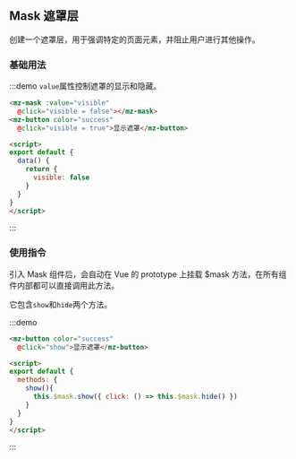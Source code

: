 ## Mask 遮罩层

创建一个遮罩层，用于强调特定的页面元素，并阻止用户进行其他操作。

### 基础用法
:::demo `value`属性控制遮罩的显示和隐藏。
```html
<mz-mask :value="visible"
  @click="visible = false"></mz-mask>
<mz-button color="success"
  @click="visible = true">显示遮罩</mz-button>

<script>
export default {
  data() {
    return {
      visible: false
    }
  }
}
</script>
```
:::

### 使用指令

引入 Mask 组件后，会自动在 Vue 的 prototype 上挂载 $mask 方法，在所有组件内部都可以直接调用此方法。

它包含`show`和`hide`两个方法。

:::demo
```html
<mz-button color="success"
  @click="show">显示遮罩</mz-button>

<script>
export default {
  methods: {
    show(){
      this.$mask.show({ click: () => this.$mask.hide() })
    }
  }
}
</script>
```
:::